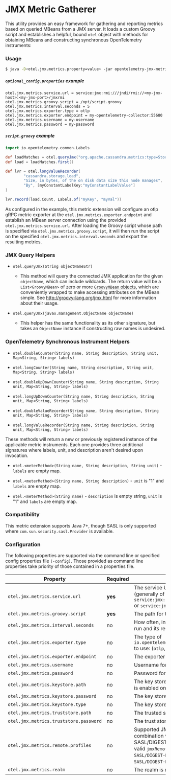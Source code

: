 # JMX Metric Gatherer

This utility provides an easy framework for gathering and reporting metrics based on queried
MBeans from a JMX server.  It loads a custom Groovy script and establishes a helpful, bound `otel`
object with methods for obtaining MBeans and constructing synchronous OpenTelemetry instruments:

### Usage

```bash
$ java -D<otel.jmx.metrics.property=value> -jar opentelemetry-jmx-metrics-<version>-all.jar [-config ./optional_config.properties]
```

##### `optional_config.properties` example

```properties
otel.jmx.metrics.service.url = service:jmx:rmi:///jndi/rmi://<my-jmx-host>:<my-jmx-port>/jmxrmi
otel.jmx.metrics.groovy.script = /opt/script.groovy
otel.jmx.metrics.interval.seconds = 5
otel.jmx.metrics.exporter.type = otlp
otel.jmx.metrics.exporter.endpoint = my-opentelemetry-collector:55680
otel.jmx.metrics.username = my-username
otel.jmx.metrics.password = my-password
```

##### `script.groovy` example

```groovy
import io.opentelemetry.common.Labels

def loadMatches = otel.queryJmx("org.apache.cassandra.metrics:type=Storage,name=Load")
def load = loadMatches.first()

def lvr = otel.longValueRecorder(
        "cassandra.storage.load",
        "Size, in bytes, of the on disk data size this node manages",
        "By", [myConstantLabelKey:"myConstantLabelValue"]
)

lvr.record(load.Count, Labels.of("myKey", "myVal"))
```

As configured in the example, this metric extension will configure an otlp gRPC metric exporter
at the `otel.jmx.metrics.exporter.endpoint` and establish an MBean server connection using the
provided `otel.jmx.metrics.service.url`. After loading the Groovy script whose path is specified
via `otel.jmx.metrics.groovy.script`, it will then run the script on the specified
`otel.jmx.metrics.interval.seconds` and export the resulting metrics.

### JMX Query Helpers

- `otel.queryJmx(String objectNameStr)`
   - This method will query the connected JMX application for the given `objectName`, which can
   include wildcards.  The return value will be a `List<GroovyMBean>` of zero or more
   [`GroovyMBean` objects](http://docs.groovy-lang.org/latest/html/api/groovy/jmx/GroovyMBean.html),
   which are conveniently wrapped to make accessing attributes on the MBean simple.
   See http://groovy-lang.org/jmx.html for more information about their usage.

- `otel.queryJmx(javax.management.ObjectName objectName)`
   - This helper has the same functionality as its other signature, but takes an `ObjectName`
   instance if constructing raw names is undesired.

### OpenTelemetry Synchronous Instrument Helpers

- `otel.doubleCounter(String name, String description, String unit, Map<String, String> labels)`

- `otel.longCounter(String name, String description, String unit, Map<String, String> labels)`

- `otel.doubleUpDownCounter(String name, String description, String unit, Map<String, String> labels)`

- `otel.longUpDownCounter(String name, String description, String unit, Map<String, String> labels)`

- `otel.doubleValueRecorder(String name, String description, String unit, Map<String, String> labels)`

- `otel.longValueRecorder(String name, String description, String unit, Map<String, String> labels)`

These methods will return a new or previously registered instance of the applicable metric
instruments.  Each one provides three additional signatures  where labels, unit, and description
aren't desired upon invocation.

- `otel.<meterMethod>(String name, String description, String unit)` - `labels` are empty map.

- `otel.<meterMethod>(String name, String description)` - `unit` is "1" and `labels` are empty map.

- `otel.<meterMethod>(String name)` - `description` is empty string, `unit` is "1" and `labels` are empty map.

### Compatibility

This metric extension supports Java 7+, though SASL is only supported where
`com.sun.security.sasl.Provider` is available.

### Configuration

The following properties are supported via the command line or specified config properties file `(-config)`.
Those provided as command line properties take priority of those contained in a properties file.

| Property | Required | Description |
| ------------- | -------- | ----------- |
| `otel.jmx.metrics.service.url` | **yes** | The service URL for the JMX RMI/JMXMP endpoint (generally of the form `service:jmx:rmi:///jndi/rmi://<host>:<port>/jmxrmi` or `service:jmx:jmxmp://<host>:<port>`).|
| `otel.jmx.metrics.groovy.script` | **yes** | The path for the desired Groovy script. |
| `otel.jmx.metrics.interval.seconds` | no | How often, in seconds, the Groovy script should be run and its resulting metrics exported. 10 by default. |
| `otel.jmx.metrics.exporter.type` | no | The type of `io.opentelemetry.sdk.metrics.export.MetricExporter` to use: (`otlp`, `inmemory`, `logging`).  `logging` by default. |
| `otel.jmx.metrics.exporter.endpoint` | no | The exporter endpoint to use.  Required for `otlp`. |
| `otel.jmx.metrics.username` | no | Username for JMX authentication, if applicable. |
| `otel.jmx.metrics.password` | no | Password for JMX authentication, if applicable. |
| `otel.jmx.metrics.keystore.path` | no | The key store path is required if client authentication is enabled on the target JVM. |
| `otel.jmx.metrics.keystore.password` | no | The key store file password if required. |
| `otel.jmx.metrics.keystore.type` | no | The key store type. |
| `otel.jmx.metrics.truststore.path` | no | The trusted store path if the TLS profile is required. |
| `otel.jmx.metrics.truststore.password` | no | The trust store file password if required. |
| `otel.jmx.metrics.remote.profiles` | no | Supported JMX remote profiles are TLS in combination with SASL profiles: SASL/PLAIN, SASL/DIGEST-MD5 and SASL/CRAM-MD5. Thus valid `jmxRemoteProfiles` values are: `SASL/PLAIN`, `SASL/DIGEST-MD5`, `SASL/CRAM-MD5`, `TLS SASL/PLAIN`, `TLS SASL/DIGEST-MD5` and `TLS SASL/CRAM-MD5`. |
| `otel.jmx.metrics.realm` | no | The realm is required by profile SASL/DIGEST-MD5. |
